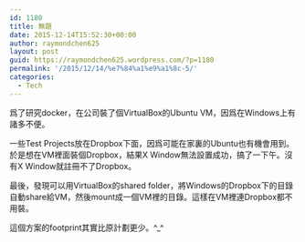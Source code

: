 ```yaml
---
id: 1180
title: 無題
date: 2015-12-14T15:52:30+00:00
author: raymondchen625
layout: post
guid: https://raymondchen625.wordpress.com/?p=1180
permalink: '/2015/12/14/%e7%84%a1%e9%a1%8c-5/'
categories:
  - Tech
---
```

爲了研究docker，在公司裝了個VirtualBox的Ubuntu VM，因爲在Windows上有諸多不便。

一些Test Projects放在Dropbox下面，因爲可能在家裏的Ubuntu也有機會用到。於是想在VM裡面裝個Dropbox，結果X Window無法設置成功，搞了一下午。沒有X Window就註冊不了Dropbox。

最後，發現可以用VirtualBox的shared folder，將Windows的Dropbox下的目錄自動share給VM，然後mount成一個VM裡的目錄。這樣在VM裡連Dropbox都不用裝。

這個方案的footprint其實比原計劃更少。^_^